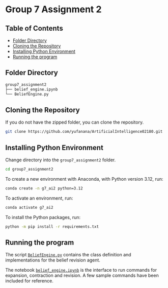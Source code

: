# Group 7 Assignment 2

## Table of Contents

<!-- toc -->
- [Folder Directory](#folder-directory)
- [Cloning the Repository](#cloning-the-repository)
- [Installing Python Environment](#installing-python-environment)
- [Running the program](#running-the-program)
<!-- tocstop -->

## Folder Directory

```bash
group7_assignment2
├── belief_engine.ipynb
└── BeliefEngine.py
```

## Cloning the Repository

If you do not have the zipped folder, you can clone the repository.

```bash
git clone https://github.com/yufanana/ArtificialIntelligence02180.git
```

## Installing Python Environment

Change directory into the `group7_assignment2` folder.

```bash
cd group7_assignment2
```

To create a new environment with Anaconda, with Python version 3.12, run:

```bash
conda create -n g7_ai2 python=3.12
```

To activate an environment, run:

```bash
conda activate g7_ai2
```

To install the Python packages, run:

```bash
python -m pip install -r requirements.txt
```

## Running the program

The script [`BeliefEngine.py`](BeliefEngine.py) contains the class definition and implementations for the belief revision agent.

The notebook [`belief_engine.ipynb`](belief_engine.ipynb) is the interface to run commands for expansion, contraction and revision. A few sample commands have been included for reference.
